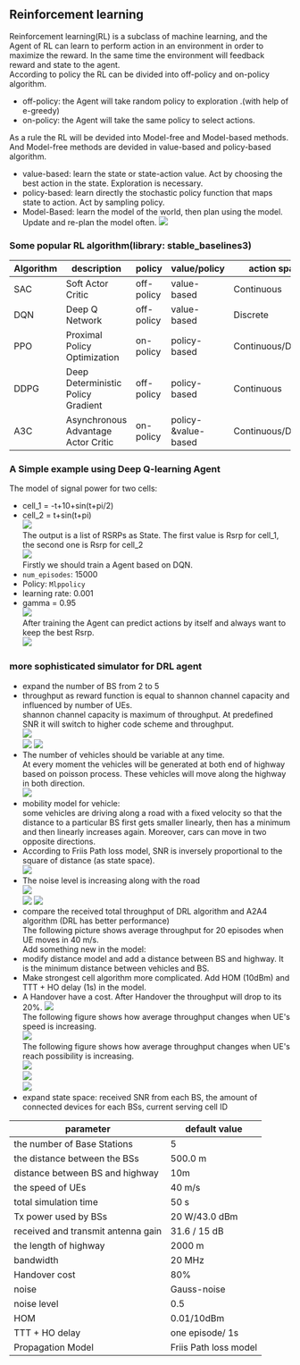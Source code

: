 ## Reinforcement learning  
Reinforcement learning(RL) is a subclass of machine learning, and the Agent of RL can learn to perform action in an environment in order to maximize the reward.
In the same time the environment will feedback reward and state to the agent.   
According to policy the RL can be divided into off-policy and on-policy algorithm.
* off-policy: the Agent will take random policy to exploration .(with help of e-greedy)  
* on-policy: the Agent will take the same policy to select actions.        

As a rule the RL will be devided into Model-free and Model-based methods. And Model-free methods are devided in value-based and policy-based algorithm.  
* value-based: learn the state or state-action value. Act by choosing the best action in the state. Exploration is necessary.  
* policy-based: learn directly the stochastic policy function that maps state to action. Act by sampling policy.  
* Model-Based: learn the model of the world, then plan using the model. Update and re-plan the model often.
![](https://github.com/yongzhe4869/Studienarbeit/blob/main/Figure/DRL.PNG)   
### Some popular RL algorithm(library: stable_baselines3)
|Algorithm|description|policy|value/policy|action space|state space|  
|-----|-----|-----|-----|------|------|   
|SAC|Soft Actor Critic|off-policy|value-based|Continuous|Continuous/Discrete|   
|DQN|Deep Q Network|off-policy|value-based|Discrete|Continuous/Discrete|   
|PPO| Proximal Policy Optimization|on-policy|policy-based|Continuous/Discrete|Continuous/Discrete|   
|DDPG|Deep Deterministic Policy Gradient|off-policy|policy-based|Continuous|Continuous/Discrete|   
|A3C| Asynchronous Advantage Actor Critic|on-policy|policy-&value-based|Continuous/Discrete|Continuous/Discrete|  
### A Simple example using Deep Q-learning Agent
The model of signal power for two cells:  
* cell_1 = -t+10+sin(t+pi/2)  
* cell_2 = t+sin(t+pi)  
![](https://github.com/yongzhe4869/Studienarbeit/blob/main/Figure/example.PNG)   
The output is a list of RSRPs as State. The first value is Rsrp for cell_1, the second one is Rsrp for cell_2  
![](https://github.com/yongzhe4869/Studienarbeit/blob/main/Figure/example5.PNG)   
Firstly we should train a Agent based on DQN.  
* `num_episodes`: 15000
* Policy: `Mlppolicy`
* learning rate: 0.001 
* gamma = 0.95    
![](https://github.com/yongzhe4869/Studienarbeit/blob/main/Figure/result3.PNG)     
After training the Agent can predict actions by itself and always want to keep the best Rsrp.  
![](https://github.com/yongzhe4869/Studienarbeit/blob/main/Figure/result4.PNG)   
 ### more sophisticated simulator for DRL agent
 * expand the number of BS from 2 to 5  
 * throughput as reward function is equal to shannon channel capacity and influenced by number of UEs.    
 shannon channel capacity is maximum of throughput. At predefined SNR it will switch to higher code scheme and throughput.      
  ![](https://github.com/yongzhe4869/Studienarbeit/blob/main/Figure/throughput.PNG)    
  ![](https://github.com/yongzhe4869/Studienarbeit/blob/main/Figure/throughput_snr.PNG)
  ![](https://github.com/yongzhe4869/Studienarbeit/blob/main/Figure/switch.PNG) 
 * The number of vehicles should be variable at any time.    
 At every moment the vehicles will be generated at both end of highway based on poisson process. These vehicles will move along the highway in both direction.    
 ![](https://github.com/yongzhe4869/Studienarbeit/blob/main/Figure/num_UE.PNG) 
 * mobility model for vehicle:   
 some vehicles are driving along a road with a fixed velocity so that the distance to a particular BS first gets smaller linearly, then has a minimum and then linearly increases again. Moreover, cars can move in two opposite directions.    
 * According to Friis Path loss model, SNR is inversely proportional to the square of distance (as state space).   
  ![](https://github.com/yongzhe4869/Studienarbeit/blob/main/Figure/formel.PNG)    
 * The noise level is increasing along with the road  
  ![](https://github.com/yongzhe4869/Studienarbeit/blob/main/Figure/distance.PNG)  
  ![](https://github.com/yongzhe4869/Studienarbeit/blob/main/Figure/model.PNG)
  ![](https://github.com/yongzhe4869/Studienarbeit/blob/main/Figure/train_1.PNG)   
 * compare the received total throughput of DRL algorithm and A2A4 algorithm (DRL has better performance)  
 The following picture shows average throughput for 20 episodes when UE moves in 40 m/s.   
 Add something new in the model:
 * modify distance model and add a distance between BS and highway. It is the minimum distance between vehicles and BS.  
 * Make strongest cell algorithm more complicated. Add HOM (10dBm) and TTT + HO delay (1s) in the model.   
 * A Handover have a cost. After Handover the throughput will drop to its 20%.
  ![](https://github.com/yongzhe4869/Studienarbeit/blob/main/Figure/th.PNG)    
  The following figure shows how average throughput changes when UE's speed is increasing.   
  ![](https://github.com/yongzhe4869/Studienarbeit/blob/main/Figure/th_v.PNG)    
  The following figure shows how average throughput changes when UE's reach possibility is increasing.    
  ![](https://github.com/yongzhe4869/Studienarbeit/blob/main/Figure/th_lamb.PNG)    
   ![](https://github.com/yongzhe4869/Studienarbeit/blob/main/Figure/th_noise.PNG)    
    ![](https://github.com/yongzhe4869/Studienarbeit/blob/main/Figure/ttt.PNG)    
 * expand state space: received SNR from each BS, the amount of connected devices for each BSs, current serving cell ID      


|parameter|default value|    
|-------|--------|     
|the number of Base Stations|5|  
|the distance between the BSs|500.0 m|    
|distance between BS and highway| 10m |    
|the speed of UEs|40 m/s|  
|total simulation time|50 s|
|Tx power used by BSs|20 W/43.0 dBm|  
|received and transmit antenna gain|31.6 / 15 dB|  
|the length of highway| 2000 m|   
|bandwidth|20 MHz|  
|Handover cost| 80% |
|noise|Gauss-noise|   
|noise level|0.5|   
|HOM|0.01/10dBm|  
|TTT + HO delay|one episode/ 1s|    
|Propagation Model|Friis Path loss model|   




 
